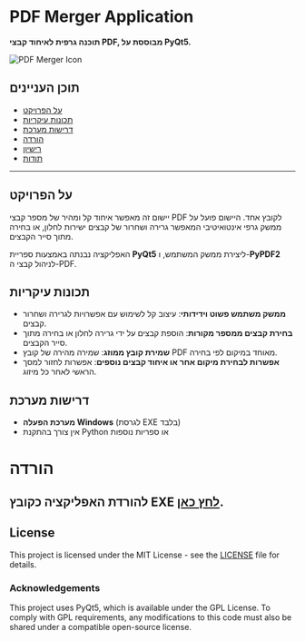 # PDF Merger Application

**תוכנה גרפית לאיחוד קבצי PDF, מבוססת על PyQt5.**

![PDF Merger Icon](https://img.icons8.com/plasticine/100/pdf-2.png)

## תוכן העניינים
- [על הפרויקט](#על-הפרויקט)
- [תכונות עיקריות](#תכונות-עיקריות)
- [דרישות מערכת](#דרישות-מערכת)
- [הורדה](#הורדה)
- [רישיון](#license)
- [תודות](#acknowledgements)


---

## על הפרויקט
יישום זה מאפשר איחוד קל ומהיר של מספר קבצי PDF לקובץ אחד. היישום פועל על ממשק גרפי אינטואיטיבי המאפשר גרירה ושחרור של קבצים ישירות לחלון, או בחירה מתוך סייר הקבצים. 

האפליקציה נבנתה באמצעות ספריית **PyQt5** ליצירת ממשק המשתמש, ו-**PyPDF2** לניהול קבצי ה-PDF.

## תכונות עיקריות
- **ממשק משתמש פשוט וידידותי**: עיצוב קל לשימוש עם אפשרויות לגרירה ושחרור קבצים.
- **בחירת קבצים ממספר מקורות**: הוספת קבצים על ידי גרירה לחלון או בחירה מתוך סייר הקבצים.
- **שמירת קובץ ממוזג**: שמירה מהירה של קובץ PDF מאוחד במיקום לפי בחירה.
- **אפשרות לבחירת מיקום אחר או איחוד קבצים נוספים**: אפשרות לחזור למסך הראשי לאחר כל מיזוג.

## דרישות מערכת
- **מערכת הפעלה Windows** (לגרסת EXE בלבד)
- אין צורך בהתקנת Python או ספריות נוספות

# הורדה
## להורדת האפליקציה כקובץ EXE [לחץ כאן](https://github.com/YOUR_USERNAME/PDF_Merger/releases).

## License
This project is licensed under the MIT License - see the [LICENSE](LICENSE) file for details.

### Acknowledgements
This project uses PyQt5, which is available under the GPL License. To comply with GPL requirements, any modifications to this code must also be shared under a compatible open-source license.
